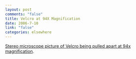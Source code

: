```yaml
--- 
layout: post
comments: "false"
title: Velcro at 94X Magnification
date: 2006-7-10
link: "false"
categories: elsewhere
---
```

<a href="http://www.flickr.com/photos/artsyscience/51311029/in/set-72157594150554407/" title="Velcro being pulled apart">Stereo microscope picture of Velcro being pulled apart at 94x magnification</a>.
